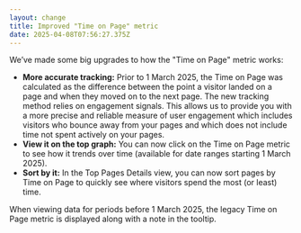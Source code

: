 ```yaml
---
layout: change
title: Improved "Time on Page" metric
date: 2025-04-08T07:56:27.375Z
---
```

We’ve made some big upgrades to how the "Time on Page" metric works:

* **M﻿ore accurate tracking:** Prior to 1 March 2025, the Time on Page was calculated as the difference between the point a visitor landed on a page and when they moved on to the next page. The new tracking method relies on engagement signals. This allows us to provide you with a more precise and reliable measure of user engagement which includes visitors who bounce away from your pages and which does not include time not spent actively on your pages.
* **View it on the top graph:** You can now click on the Time on Page metric to see how it trends over time (available for date ranges starting 1 March 2025). 
* **Sort by it:** In the Top Pages Details view, you can now sort pages by Time on Page to quickly see where visitors spend the most (or least) time.

W﻿hen viewing data for periods before 1 March 2025, the legacy Time on Page metric is displayed along with a note in the tooltip.